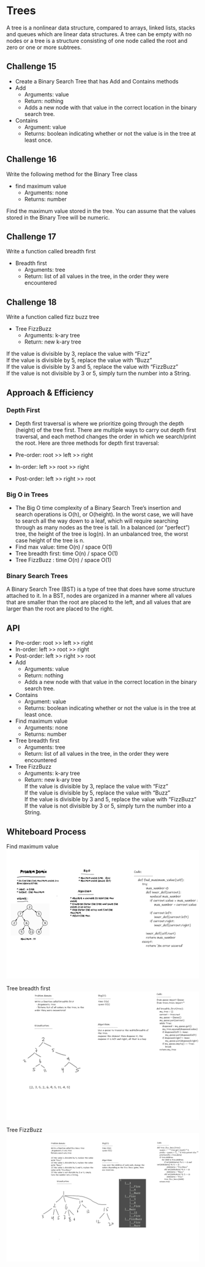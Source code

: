 # Trees

A tree is a nonlinear data structure, compared to arrays, linked lists, stacks and queues which are linear data structures. A tree can be empty with no nodes or a tree is a structure consisting of one node called the root and zero or one or more subtrees.

## Challenge 15

- Create a Binary Search Tree that has Add and Contains methods
- Add
  - Arguments: value
  - Return: nothing
  - Adds a new node with that value in the correct location in the binary search tree.
- Contains
  - Argument: value
  - Returns: boolean indicating whether or not the value is in the tree at least once.

## Challenge 16

Write the following method for the Binary Tree class

- find maximum value
  - Arguments: none
  - Returns: number

Find the maximum value stored in the tree. You can assume that the values stored in the Binary Tree will be numeric.

## Challenge 17

Write a function called breadth first

- Breadth first
  - Arguments: tree
  - Return: list of all values in the tree, in the order they were encountered

## Challenge 18

Write a function called fizz buzz tree

- Tree FizzBuzz
  - Arguments: k-ary tree
  - Return: new k-ary tree

If the value is divisible by 3, replace the value with “Fizz”  
If the value is divisible by 5, replace the value with “Buzz”  
If the value is divisible by 3 and 5, replace the value with “FizzBuzz”  
If the value is not divisible by 3 or 5, simply turn the number into a String.

## Approach & Efficiency

### Depth First

- Depth first traversal is where we prioritize going through the depth (height) of the tree first. There are multiple ways to carry out depth first traversal, and each method changes the order in which we search/print the root. Here are three methods for depth first traversal:

- Pre-order: root >> left >> right
- In-order: left >> root >> right
- Post-order: left >> right >> root

### Big O in Trees

- The Big O time complexity of a Binary Search Tree’s insertion and search operations is O(h), or O(height). In the worst case, we will have to search all the way down to a leaf, which will require searching through as many nodes as the tree is tall. In a balanced (or “perfect”) tree, the height of the tree is log(n). In an unbalanced tree, the worst case height of the tree is n.
- Find max value: time O(n) / space O(1)
- Tree breadth first: time O(n) / space O(1)
- Tree FizzBuzz : time O(n) / space O(1)

### Binary Search Trees

A Binary Search Tree (BST) is a type of tree that does have some structure attached to it. In a BST, nodes are organized in a manner where all values that are smaller than the root are placed to the left, and all values that are larger than the root are placed to the right.

## API

- Pre-order: root >> left >> right
- In-order: left >> root >> right
- Post-order: left >> right >> root
- Add
  - Arguments: value
  - Return: nothing
  - Adds a new node with that value in the correct location in the binary search tree.
- Contains
  - Argument: value
  - Returns: boolean indicating whether or not the value is in the tree at least once.
- Find maximum value
  - Arguments: none
  - Returns: number
- Tree breadth first
  - Arguments: tree
  - Return: list of all values in the tree, in the order they were encountered
- Tree FizzBuzz
  - Arguments: k-ary tree
  - Return: new k-ary tree  
    If the value is divisible by 3, replace the value with “Fizz”  
    If the value is divisible by 5, replace the value with “Buzz”  
    If the value is divisible by 3 and 5, replace the value with “FizzBuzz”  
    If the value is not divisible by 3 or 5, simply turn the number into a String.

## Whiteboard Process

Find maximum value  
![find maximum value](find_maximum_value.png)

Tree breadth first
![Tree breadth first](tree_breadth_first.png)

Tree FizzBuzz
![Tree FizzBuzz](tree_fizz_buzz.png)
